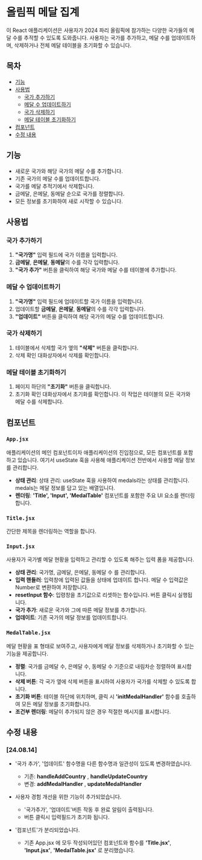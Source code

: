 # 올림픽 메달 집계

이 React 애플리케이션은 사용자가 2024 파리 올림픽에 참가하는 다양한 국가들의 메달 수를 추적할 수 있도록 도와줍니다. 사용자는 국가를 추가하고, 메달 수를 업데이트하며, 삭제하거나 전체 메달 테이블을 초기화할 수 있습니다.

## 목차

- [기능](#기능)
- [사용법](#사용법)
  - [국가 추가하기](#국가-추가하기)
  - [메달 수 업데이트하기](#메달-수-업데이트하기)
  - [국가 삭제하기](#국가-삭제하기)
  - [메달 테이블 초기화하기](#메달-테이블-초기화하기)
- [컴포넌트](#컴포넌트)
- [수정 내용](#수정-내용)



  
## 기능

- 새로운 국가와 해당 국가의 메달 수를 추가합니다.
- 기존 국가의 메달 수를 업데이트합니다.
- 국가를 메달 추적기에서 삭제합니다.
- 금메달, 은메달, 동메달 순으로 국가를 정렬합니다.
- 모든 정보를 초기화하여 새로 시작할 수 있습니다.




  
## 사용법

  
### 국가 추가하기

1. **"국가명"** 입력 필드에 국가 이름을 입력합니다.
2. **금메달**, **은메달**, **동메달**의 수를 각각 입력합니다.
3. **"국가 추가"** 버튼을 클릭하여 해당 국가와 메달 수를 테이블에 추가합니다.

  
### 메달 수 업데이트하기

1. **"국가명"** 입력 필드에 업데이트할 국가 이름을 입력합니다.
2. 업데이트할 **금메달**, **은메달**, **동메달**의 수를 각각 입력합니다.
3. **"업데이트"** 버튼을 클릭하여 해당 국가의 메달 수를 업데이트합니다.

  
### 국가 삭제하기

1. 테이블에서 삭제할 국가 옆의 **"삭제"** 버튼을 클릭합니다.
2. 삭제 확인 대화상자에서 삭제를 확인합니다.

  
### 메달 테이블 초기화하기

1. 페이지 하단의 **"초기화"** 버튼을 클릭합니다.
2. 초기화 확인 대화상자에서 초기화를 확인합니다. 이 작업은 테이블의 모든 국가와 메달 수를 삭제합니다.

  
  
## 컴포넌트
  
### `App.jsx`

애플리케이션의 메인 컴포넌트이자 애플리케이션의 진입점으로, 모든 컴포넌트를 포함하고 있습니다. 여기서 useState 훅을 사용해 애플리케이션 전반에서 사용할 메달 정보를 관리합니다.

- **상태 관리**: 상태 관리: useState 훅을 사용하여 medals라는 상태를 관리합니다. medals는 메달 정보를 담고 있는 배열입니다.
- **렌더링**: **'Title', 'Input', 'MedalTable'** 컴포넌트를 포함한 주요 UI 요소를 렌더링합니다.
  
### `Title.jsx`

간단한 제목을 렌더링하는 역할을 합니다. 
  
### `Input.jsx`

사용자가 국가별 메달 현황을 입력하고 관리할 수 있도록 해주는 입력 폼을 제공합니다.

- **상태 관리**: 국가명, 금메달, 은메달, 동메달 수 를 관리합니다.
- **입력 핸들러**: 입력창에 입력된 값들을 상태에 업데이트 합니다. 메달 수 입력값은 Number로 변환하여 저장합니다.
- **resetInput 함수**: 입령창을 초기값으로 리셋하는 함수입니다. 버튼 클릭시 실행됩니다.
- **국가 추가**: 새로운 국가와 그에 따른 메달 정보를 추가합니다.
- **업데이트**: 기존 국가의 메달 정보를 업데이트합니다.
  
### `MedalTable.jsx`

메달 현황을 표 형태로 보여주고, 사용자에게 메달 정보를 삭제하거나 초기화할 수 있는 기능을 제공합니다.

- **정렬**: 국가를 금메달 수, 은메달 수, 동메달 수 기준으로 내림차순 정렬하여 표시합니다.
- **삭제 버튼**: 각 국가 옆에 삭제 버튼을 표시하여 사용자가 국가를 삭제할 수 있도록 합니다.
- **초기화 버튼**: 테이블 하단에 위치하며, 클릭 시 **'initMedalHandler'** 함수를 호출하여 모든 메달 정보를 초기화합니다.
- **조건부 렌더링**: 메달이 추가되지 않은 경우 적절한 메시지를 표시합니다.

  
  
## 수정 내용

### [24.08.14]
  * '국가 추가', '업데이트' 함수명을 다른 함수명과 일관성이 있도록 변경하였습니다.
    - 기존: **handleAddCountry** , **handleUpdateCountry**
    - 변경: **addMedalHandler** , **updateMedalHandler**

  * 사용자 경험 개선을 위한 기능이 추가되었습니다.
    * '국가추가', '업데이트'버튼 작동 후 완료 알림이 출력됩니다.
    * 버튼 클릭시 입력필드가 초기화 됩니다.


  * '컴포넌트'가 분리되었습니다.
    - 기존 App.jsx 에 모두 작성되어있던 컴포넌트와 함수를 **'Title.jsx'**, **'Input.jsx'**, **'MedalTable.jsx'** 로 분리했습니다.
